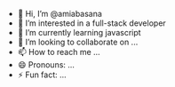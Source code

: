 - 👋 Hi, I’m @amiabasana
- 👀 I’m interested in a full-stack developer
- 🌱 I’m currently learning javascript
- 💞️ I’m looking to collaborate on ...
- 📫 How to reach me ...
- 😄 Pronouns: ...
- ⚡ Fun fact: ...

<!---
amiabasana/amiabasana is a ✨ special ✨ repository because its `README.md` (this file) appears on your GitHub profile.
You can click the Preview link to take a look at your changes.
--->
